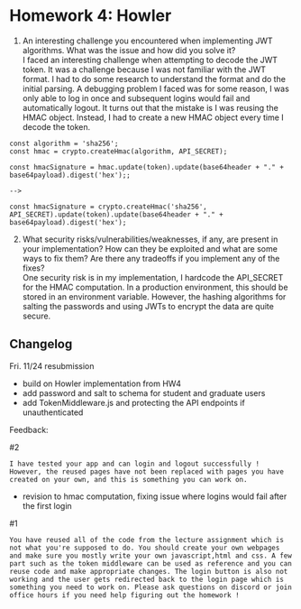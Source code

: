 # Homework 4: Howler

1. An interesting challenge you encountered when implementing JWT algorithms. What was the issue and how did you solve it?  
I faced an interesting challenge when attempting to decode the JWT token. It was a challenge because I was not familiar with the JWT format. I had to do some research to understand the format and do the initial parsing. A debugging problem I faced was for some reason, I was only able to log in once and subsequent logins would fail and automatically logout. It turns out that the mistake is I was reusing the HMAC object. Instead, I had to create a new HMAC object every time I decode the token.

```
const algorithm = 'sha256';
const hmac = crypto.createHmac(algorithm, API_SECRET);

const hmacSignature = hmac.update(token).update(base64header + "." + base64payload).digest('hex');;

-->

const hmacSignature = crypto.createHmac('sha256', API_SECRET).update(token).update(base64header + "." + base64payload).digest('hex');

```

2. What security risks/vulnerabilities/weaknesses, if any, are present in your implementation? How can they be exploited and what are some ways to fix them? Are there any tradeoffs if you implement any of the fixes?  
One security risk is in my implementation, I hardcode the API_SECRET for the HMAC computation. In a production environment, this should be stored in an environment variable. However, the hashing algorithms for salting the passwords and using JWTs to encrypt the data are quite secure.



## Changelog

Fri. 11/24 resubmission

- build on Howler implementation from HW4
- add password and salt to schema for student and graduate users
- add TokenMiddleware.js and protecting the API endpoints if unauthenticated

Feedback:  

#2
```
I have tested your app and can login and logout successfully ! However, the reused pages have not been replaced with pages you have created on your own, and this is something you can work on.
```

- revision to hmac computation, fixing issue where logins would fail after the first login

#1
```
You have reused all of the code from the lecture assignment which is not what you're supposed to do. You should create your own webpages and make sure you mostly write your own javascript,html and css. A few part such as the token middleware can be used as reference and you can reuse code and make appropriate changes. The login button is also not working and the user gets redirected back to the login page which is something you need to work on. Please ask questions on discord or join office hours if you need help figuring out the homework !
```
